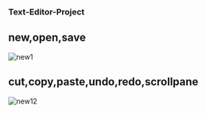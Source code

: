 ### Text-Editor-Project

## new,open,save

![new1](https://user-images.githubusercontent.com/65731730/103089503-1c1ec180-4614-11eb-94e8-63352ebb52e2.gif)

## cut,copy,paste,undo,redo,scrollpane

![new12](https://user-images.githubusercontent.com/65731730/103090094-12965900-4616-11eb-91e8-3725641b0243.gif)

